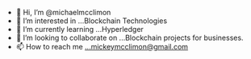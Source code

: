 - 👋 Hi, I’m @michaelmcclimon
- 👀 I’m interested in ...Blockchain Technologies
- 🌱 I’m currently learning ...Hyperledger
- 💞️ I’m looking to collaborate on ...Blockchain projects for businesses.
- 📫 How to reach me ...mickeymcclimon@gmail.com

<!---
michaelmcclimon/michaelmcclimon is a ✨ special ✨ repository because its `README.md` (this file) appears on your GitHub profile.
You can click the Preview link to take a look at your changes.
--->
